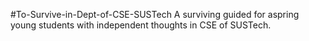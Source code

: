 #To-Survive-in-Dept-of-CSE-SUSTech
A surviving guided for aspring young students with independent thoughts in CSE of SUSTech.